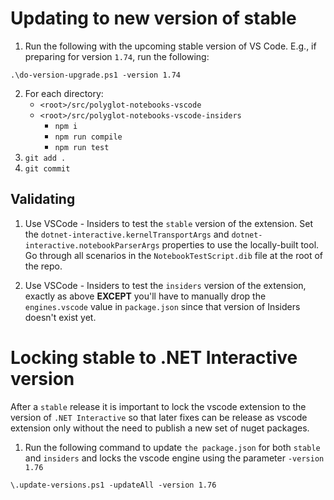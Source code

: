 # Updating to new version of stable

1. Run the following with the upcoming stable version of VS Code.  E.g., if preparing for version `1.74`, run the following:

```console
.\do-version-upgrade.ps1 -version 1.74
```

2. For each directory:
   - `<root>/src/polyglot-notebooks-vscode`
   - `<root>/src/polyglot-notebooks-vscode-insiders`
     - `npm i`
     - `npm run compile`
     - `npm run test`
3. `git add .`
4. `git commit`

## Validating

1. Use VSCode - Insiders to test the `stable` version of the extension.  Set the `dotnet-interactive.kernelTransportArgs` and `dotnet-interactive.notebookParserArgs` properties to use the locally-built tool.  Go through all scenarios in the `NotebookTestScript.dib` file at the root of the repo.

2. Use VSCode - Insiders to test the `insiders` version of the extension, exactly as above **EXCEPT** you'll have to manually drop the `engines.vscode` value in `package.json` since that version of Insiders doesn't exist yet.

# Locking stable to .NET Interactive version

After a `stable` release it is important to lock the vscode extension to the version of `.NET Interactive` so that later fixes can be release as vscode extension only without the need to publish a new set of nuget packages.

1. Run the following command to update `the package.json` for both `stable` and `insiders` and locks the vscode engine using the parameter `-version 1.76`

```console
\.update-versions.ps1 -updateAll -version 1.76
```